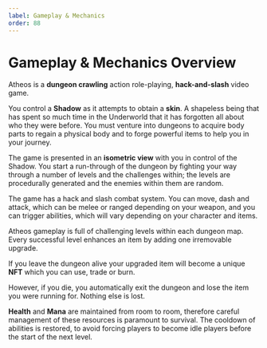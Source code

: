 ```yaml
---
label: Gameplay & Mechanics
order: 88
---
```


# Gameplay & Mechanics Overview
Atheos is a **dungeon crawling** action role-playing, **hack-and-slash** video game.  

You control a **Shadow** as it attempts to obtain a **skin**. A shapeless being that has spent so much time in the Underworld that it has forgotten all about who they were before.  You must venture into dungeons to acquire body parts to regain a physical body and to forge powerful items to help you in your journey.

The game is presented in an **isometric view** with you in control of the Shadow. You start a run-through of the dungeon by fighting your way through a number of levels and the challenges within; the levels are procedurally generated and the enemies within them are random. 

The game has a hack and slash combat system. You can move, dash and attack, which can be melee or ranged depending on your weapon, and you can trigger abilities, which will vary depending on your character and items.

Atheos gameplay is full of challenging levels within each dungeon map.  Every successful level enhances an item by adding one irremovable upgrade.

If you leave the dungeon alive your upgraded item will become a unique **NFT** which you can use, trade or burn. 

However, if you die, you automatically exit the dungeon and lose the item you were running for. Nothing else is lost.

**Health** and **Mana** are maintained from room to room, therefore careful management of these resources is paramount to survival. 
The cooldown of abilities is restored, to avoid forcing players to become idle players before the start of the next level.
